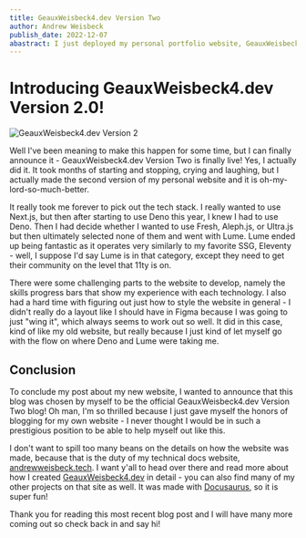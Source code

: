 ```yaml
---
title: GeauxWeisbeck4.dev Version Two
author: Andrew Weisbeck 
publish_date: 2022-12-07
abastract: I just deployed my personal portfolio website, GeauxWeisbeck4.dev Version 2.0!
---
```


# Introducing GeauxWeisbeck4.dev Version 2.0!
![GeauxWeisbeck4.dev Version 2](https://res.cloudinary.com/tar-heel-dev-studio/image/upload/v1670739105/geauxweisbeck4version2_zixpq0.png)

Well I've been meaning to make this happen for some time, but I can finally
announce it - GeauxWeisbeck4.dev Version Two is finally live! Yes, I actually
did it. It took months of starting and stopping, crying and laughing, but I
actually made the second version of my personal website and it is
oh-my-lord-so-much-better.

It really took me forever to pick out the tech stack. I really wanted to use
Next.js, but then after starting to use Deno this year, I knew I had to use
Deno. Then I had decide whether I wanted to use Fresh, Aleph.js, or Ultra.js but
then ultimately selected none of them and went with Lume. Lume ended up being
fantastic as it operates very similarly to my favorite SSG, Eleventy - well, I
suppose I'd say Lume is in that category, except they need to get their
community on the level that 11ty is on.

There were some challenging parts to the website to develop, namely the skills
progress bars that show my experience with each technology. I also had a hard
time with figuring out just how to style the website in general - I didn't
really do a layout like I should have in Figma because I was going to just "wing
it", which always seems to work out so well. It did in this case, kind of like
my old website, but really because I just kind of let myself go with the flow on
where Deno and Lume were taking me.

## Conclusion

To conclude my post about my new website, I wanted to announce that this blog
was chosen by myself to be the official GeauxWeisbeck4.dev Version Two blog! Oh
man, I'm so thrilled because I just gave myself the honors of blogging for my
own website - I never thought I would be in such a prestigious position to be
able to help myself out like this.

I don't want to spill too many beans on the details on how the website was made,
because that is the duty of my technical docs website,
[andrewweisbeck.tech](https://andrewweisbeck.tech/). I want y'all to head over
there and read more about how I created
[GeauxWeisbeck4.dev](https://geauxweisbeck4.dev) in detail - you can also find
many of my other projects on that site as well. It was made with
[Docusaurus](https://docusaurus.io), so it is super fun!

Thank you for reading this most recent blog post and I will have many more
coming out so check back in and say hi!
